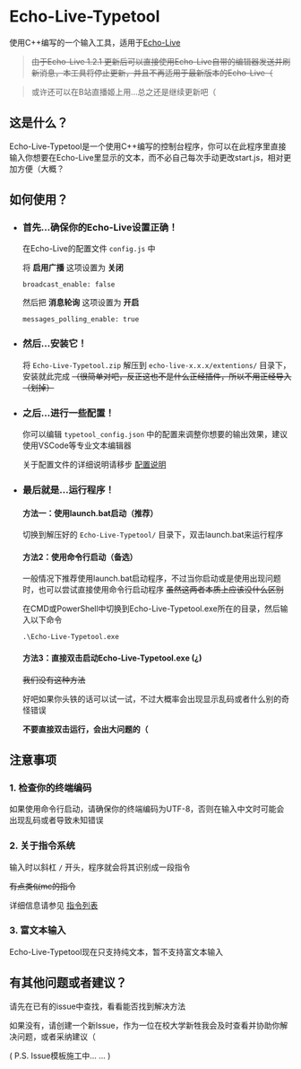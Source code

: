 # Echo-Live-Typetool

使用C++编写的一个输入工具，适用于[Echo-Live](https://github.com/sheep-realms/Echo-Live)

>~~由于Echo-Live 1.2.1 更新后可以直接使用Echo-Live自带的编辑器发送并刷新消息，本工具将停止更新，并且不再适用于最新版本的Echo-Live（~~ 

>或许还可以在B站直播姬上用...总之还是继续更新吧（



## 这是什么？

Echo-Live-Typetool是一个使用C++编写的控制台程序，你可以在此程序里直接输入你想要在Echo-Live里显示的文本，而不必自己每次手动更改start.js，相对更加方便（大概？


## 如何使用？

- ### 首先...确保你的Echo-Live设置正确！

    在Echo-Live的配置文件 `config.js` 中

    将 **启用广播** 这项设置为 **关闭**

    `broadcast_enable: false`

    然后把 **消息轮询** 这项设置为 **开启**

    `messages_polling_enable: true`

- ### 然后...安装它！

    将 `Echo-Live-Typetool.zip` 解压到 `echo-live-x.x.x/extentions/` 目录下，安装就此完成 ~~（很简单对吧，反正这也不是什么正经插件，所以不用正经导入（划掉）~~

- ### 之后...进行一些配置！

    你可以编辑 `typetool_config.json` 中的配置来调整你想要的输出效果，建议使用VSCode等专业文本编辑器

    关于配置文件的详细说明请移步 [配置说明](https://github.com/RaySky-Rt/Echo-Live-Typetool/blob/master/CONFIG_DOCS.md)

- ### 最后就是...运行程序！
    #### 方法一：使用launch.bat启动（推荐）

    切换到解压好的 `Echo-Live-Typetool/` 目录下，双击launch.bat来运行程序

    #### 方法2：使用命令行启动（备选）

    一般情况下推荐使用launch.bat启动程序，不过当你启动或是使用出现问题时，也可以尝试直接使用命令行启动程序 ~~虽然这两者本质上应该没什么区别~~

    在CMD或PowerShell中切换到Echo-Live-Typetool.exe所在的目录，然后输入以下命令

    `.\Echo-Live-Typetool.exe`

    #### 方法3：直接双击启动Echo-Live-Typetool.exe (¿)

    ~~我们没有这种方法~~ 
    
    好吧如果你头铁的话可以试一试，不过大概率会出现显示乱码或者什么别的奇怪错误 
    
    **不要直接双击运行，会出大问题的（**

## 注意事项

### **1.** 检查你的终端编码

如果使用命令行启动，请确保你的终端编码为UTF-8，否则在输入中文时可能会出现乱码或者导致未知错误

### **2.** 关于指令系统


输入时以斜杠 `/` 开头，程序就会将其识别成一段指令

~~有点类似mc的指令~~

详细信息请参见 [指令列表](https://github.com/RaySky-Rt/Echo-Live-Typetool/blob/master/COMMANDS.md)

### **3.** 富文本输入

Echo-Live-Typetool现在只支持纯文本，暂不支持富文本输入

## 有其他问题或者建议？

请先在已有的issue中查找，看看能否找到解决方法

如果没有，请创建一个新Issue，作为一位在校大学新牲我会及时查看并协助你解决问题，或者采纳建议（

( P.S. Issue模板施工中... ... )
